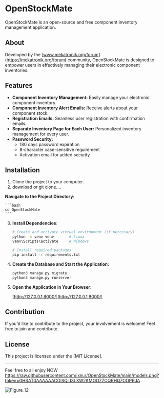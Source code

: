 # OpenStockMate

OpenStockMate is an open-source and free component inventory management application.

## About

Developed by the [www.mekatronik.org/forum](https://mekatronik.org/forum) community, OpenStockMate is designed to empower users in effectively managing their electronic component inventories.

## Features

- **Component Inventory Management:** Easily manage your electronic component inventory.
- **Component Inventory Alert Emails:** Receive alerts about your component stock.
- **Registration Emails:** Seamless user registration with confirmation emails.
- **Separate Inventory Page for Each User:** Personalized inventory management for every user.
- **Password Security:**
  - 180 days password expiration
  - 8-character case-sensitive requirement
  - Activation email for added security
  

## Installation

1. Clone the project to your computer.
2. download or git clone....

**Navigate to the Project Directory:**

    ```bash
    cd OpenStockMate
    ```

3. **Install Dependencies:**

    ```bash
    # Create and activate virtual environment (if necessary)
    python -m venv venv       # Linux
    venv\Scripts\activate     # Windows

    # Install required packages
    pip install -r requirements.txt
    ```

4. **Create the Database and Start the Application:**

    ```bash
    python3 manage.py migrate
    python3 manage.py runserver
    ```

5. **Open the Application in Your Browser:**

    [http://127.0.0.1:8000/](http://127.0.0.1:8000/)

## Contribution

If you'd like to contribute to the project, your involvement is welcome! Feel free to join and contribute.

## License

This project is licensed under the [MIT License].

---

Feel free to all enjoy
NOW
https://raw.githubusercontent.com/ixnur/OpenStockMate/main/models.png?token=GHSAT0AAAAAACOISQLI3LXW2KMOOZZOQRHQZOOPRJA

![Figure_12](https://github.com/CodeWizardette/OpenStockMate/assets/131625021/195a7f54-4bfb-4bd2-ae7f-bdf2eeb9f77e)

